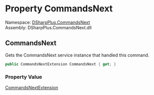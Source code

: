 # Property CommandsNext

Namespace: [DSharpPlus.CommandsNext](DSharpPlus.CommandsNext.md)  
Assembly: DSharpPlus.CommandsNext.dll

## <a id="DSharpPlus_CommandsNext_CommandContext_CommandsNext"></a>CommandsNext

Gets the CommandsNext service instance that handled this command.

```csharp
public CommandsNextExtension CommandsNext { get; }
```

### Property Value

[CommandsNextExtension](DSharpPlus.CommandsNext.CommandsNextExtension.md)

